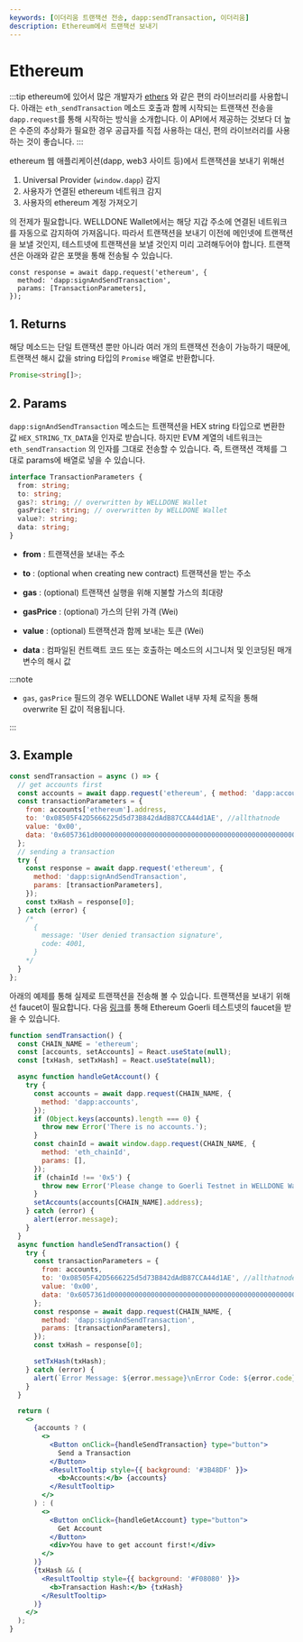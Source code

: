 ```yaml
---
keywords: [이더리움 트랜잭션 전송, dapp:sendTransaction, 이더리움]
description: Ethereum에서 트랜잭션 보내기
---
```


# Ethereum

:::tip
ethereum에 있어서 많은 개발자가 [ethers](https://docs.ethers.io/v5/) 와 같은 편의 라이브러리를 사용합니다. 아래는 `eth_sendTransaction` 메소드 호출과 함께 시작되는 트랜잭션 전송을 `dapp.request`를 통해 시작하는 방식을 소개합니다. 이 API에서 제공하는 것보다 더 높은 수준의 추상화가 필요한 경우 공급자를 직접 사용하는 대신, 편의 라이브러리를 사용하는 것이 좋습니다.
:::

ethereum 웹 애플리케이션(dapp, web3 사이트 등)에서 트랜잭션을 보내기 위해선

1. Universal Provider (`window.dapp`) 감지
2. 사용자가 연결된 ethereum 네트워크 감지
3. 사용자의 ethereum 계정 가져오기

의 전제가 필요합니다. WELLDONE Wallet에서는 해당 지갑 주소에 연결된 네트워크를 자동으로 감지하여 가져옵니다. 따라서 트랜잭션을 보내기 이전에 메인넷에 트랜잭션을 보낼 것인지, 테스트넷에 트랜잭션을 보낼 것인지 미리 고려해두어야 합니다. 트랜잭션은 아래와 같은 포맷을 통해 전송될 수 있습니다.

```tsx
const response = await dapp.request('ethereum', {
  method: 'dapp:signAndSendTransaction',
  params: [TransactionParameters],
});
```

## 1. Returns

해당 메소드는 단일 트랜잭션 뿐만 아니라 여러 개의 트랜잭션 전송이 가능하기 때문에, 트랜잭션 해시 값을 string 타입의 `Promise` 배열로 반환합니다.

```typescript
Promise<string[]>;
```

## 2. Params

`dapp:signAndSendTransaction` 메소드는 트랜잭션을 HEX string 타입으로 변환한 값 `HEX_STRING_TX_DATA`을 인자로 받습니다. 하지만 EVM 계열의 네트워크는 `eth_sendTransaction` 의 인자를 그대로 전송할 수 있습니다. 즉, 트랜잭션 객체를 그대로 params에 배열로 넣을 수 있습니다.

```typescript
interface TransactionParameters {
  from: string;
  to: string;
  gas?: string; // overwritten by WELLDONE Wallet
  gasPrice?: string; // overwritten by WELLDONE Wallet
  value?: string;
  data: string;
}
```

- **from** : 트랜잭션을 보내는 주소

- **to** : (optional when creating new contract) 트랜잭션을 받는 주소

- **gas** : (optional) 트랜잭션 실행을 위해 지불할 가스의 최대량

- **gasPrice** : (optional) 가스의 단위 가격 (Wei)

- **value** : (optional) 트랜잭션과 함께 보내는 토큰 (Wei)

- **data** : 컴파일된 컨트랙트 코드 또는 호출하는 메소드의 시그니처 및 인코딩된 매개 변수의 해시 값

:::note

- `gas`, `gasPrice` 필드의 경우 WELLDONE Wallet 내부 자체 로직을 통해 overwrite 된 값이 적용됩니다.

:::

## 3. Example

```javascript
const sendTransaction = async () => {
  // get accounts first
  const accounts = await dapp.request('ethereum', { method: 'dapp:accounts' });
  const transactionParameters = {
    from: accounts['ethereum'].address,
    to: '0x08505F42D5666225d5d73B842dAdB87CCA44d1AE', //allthatnode
    value: '0x00',
    data: '0x6057361d000000000000000000000000000000000000000000000000000000000008a198',
  };
  // sending a transaction
  try {
    const response = await dapp.request('ethereum', {
      method: 'dapp:signAndSendTransaction',
      params: [transactionParameters],
    });
    const txHash = response[0];
  } catch (error) {
    /* 
      {
        message: 'User denied transaction signature',
        code: 4001,
      }
    */
  }
};
```

아래의 예제를 통해 실제로 트랜잭션을 전송해 볼 수 있습니다. 트랜잭션을 보내기 위해선 faucet이 필요합니다. 다음 [링크](https://www.allthatnode.com/faucet/ethereum.dsrv)를 통해 Ethereum Goerli 테스트넷의 faucet을 받을 수 있습니다.

```jsx live
function sendTransaction() {
  const CHAIN_NAME = 'ethereum';
  const [accounts, setAccounts] = React.useState(null);
  const [txHash, setTxHash] = React.useState(null);

  async function handleGetAccount() {
    try {
      const accounts = await dapp.request(CHAIN_NAME, {
        method: 'dapp:accounts',
      });
      if (Object.keys(accounts).length === 0) {
        throw new Error('There is no accounts.');
      }
      const chainId = await window.dapp.request(CHAIN_NAME, {
        method: 'eth_chainId',
        params: [],
      });
      if (chainId !== '0x5') {
        throw new Error('Please change to Goerli Testnet in WELLDONE Wallet');
      }
      setAccounts(accounts[CHAIN_NAME].address);
    } catch (error) {
      alert(error.message);
    }
  }
  async function handleSendTransaction() {
    try {
      const transactionParameters = {
        from: accounts,
        to: '0x08505F42D5666225d5d73B842dAdB87CCA44d1AE', //allthatnode
        value: '0x00',
        data: '0x6057361d000000000000000000000000000000000000000000000000000000000008a198',
      };
      const response = await dapp.request(CHAIN_NAME, {
        method: 'dapp:signAndSendTransaction',
        params: [transactionParameters],
      });
      const txHash = response[0];

      setTxHash(txHash);
    } catch (error) {
      alert(`Error Message: ${error.message}\nError Code: ${error.code}`);
    }
  }

  return (
    <>
      {accounts ? (
        <>
          <Button onClick={handleSendTransaction} type="button">
            Send a Transaction
          </Button>
          <ResultTooltip style={{ background: '#3B48DF' }}>
            <b>Accounts:</b> {accounts}
          </ResultTooltip>
        </>
      ) : (
        <>
          <Button onClick={handleGetAccount} type="button">
            Get Account
          </Button>
          <div>You have to get account first!</div>
        </>
      )}
      {txHash && (
        <ResultTooltip style={{ background: '#F08080' }}>
          <b>Transaction Hash:</b> {txHash}
        </ResultTooltip>
      )}
    </>
  );
}
```

